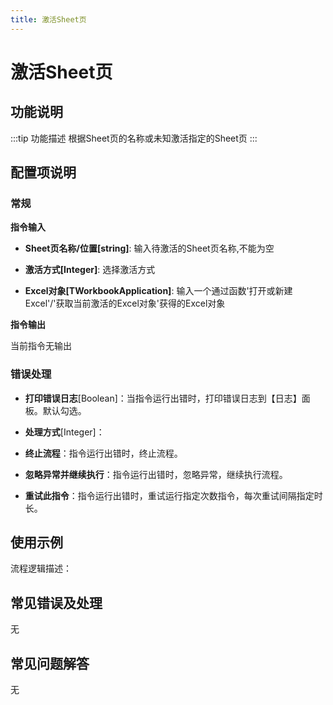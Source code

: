 ```yaml
---
title: 激活Sheet页
---
```


# 激活Sheet页

## 功能说明

:::tip 功能描述
根据Sheet页的名称或未知激活指定的Sheet页
:::

## 配置项说明

### 常规

**指令输入**

- **Sheet页名称/位置[string]**: 输入待激活的Sheet页名称,不能为空

- **激活方式[Integer]**: 选择激活方式

- **Excel对象[TWorkbookApplication]**: 输入一个通过函数'打开或新建Excel'/'获取当前激活的Excel对象'获得的Excel对象


**指令输出**

当前指令无输出

### 错误处理

- **打印错误日志**[Boolean]：当指令运行出错时，打印错误日志到【日志】面板。默认勾选。

- **处理方式**[Integer]：

 - **终止流程**：指令运行出错时，终止流程。

 - **忽略异常并继续执行**：指令运行出错时，忽略异常，继续执行流程。

 - **重试此指令**：指令运行出错时，重试运行指定次数指令，每次重试间隔指定时长。

## 使用示例

流程逻辑描述：

## 常见错误及处理

无

## 常见问题解答

无

